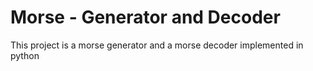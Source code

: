 # Morse - Generator and Decoder
This project is a morse generator and a morse decoder implemented in python